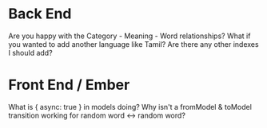 # Back End
Are you happy with the Category - Meaning - Word relationships?
What if you wanted to add another language like Tamil?
Are there any other indexes I should add?

# Front End / Ember
What is { async: true } in models doing?
Why isn't a fromModel & toModel transition working for random word <-> random word?
